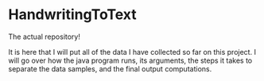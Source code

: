 # HandwritingToText
The actual repository!

It is here that I will put all of the data I have collected so far on this project. I will go over how the java program runs, its arguments, the steps it takes to separate the data samples, and the final output computations. 

